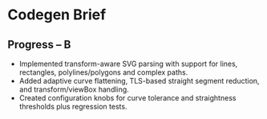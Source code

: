 # Codegen Brief

## Progress – B
- Implemented transform-aware SVG parsing with support for lines, rectangles, polylines/polygons and complex paths.
- Added adaptive curve flattening, TLS-based straight segment reduction, and transform/viewBox handling.
- Created configuration knobs for curve tolerance and straightness thresholds plus regression tests.
